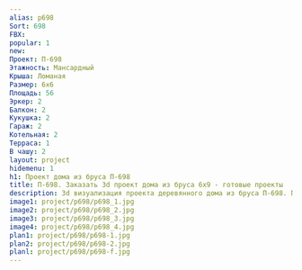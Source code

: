 ```yaml
---
alias: p698
Sort: 698
FBX: 
popular: 1
new: 
Проект: П-698
Этажность: Мансардный
Крыша: Ломаная
Размер: 6х6
Площадь: 56
Эркер: 2
Балкон: 2
Кукушка: 2
Гараж: 2
Котельная: 2
Терраса: 1
В чашу: 2
layout: project
hidemenu: 1
h1: Проект дома из бруса П-698
title: П-698. Заказать 3d проект дома из бруса 6х9 - готовые проекты
description: 3d визуализация проекта деревянного дома из бруса П-698. Площадь 56 м2, размер 6х9. Вы можете внести любые изменения в проект.
image1: project/p698/p698_1.jpg
image2: project/p698/p698_2.jpg
image3: project/p698/p698_3.jpg
image4: project/p698/p698_4.jpg
plan1: project/p698/p698-1.jpg
plan2: project/p698/p698-2.jpg
planl: project/p698/p698-f.jpg
---
```

